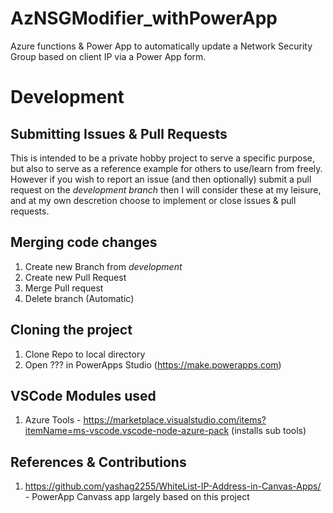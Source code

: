 # AzNSGModifier_withPowerApp
Azure functions &amp; Power App to automatically update a Network Security Group based on client IP via a Power App form.

# Development

## Submitting Issues & Pull Requests
This is intended to be a private hobby project to serve a specific purpose, but also to serve as a reference example for others to use/learn from freely.  However if you wish to report an issue (and then optionally) submit a pull request on the *development branch* then I will consider these at my leisure, and at my own descretion choose to implement or close issues & pull requests.

## Merging code changes
1. Create new Branch from *development*
1. Create new Pull Request
1. Merge Pull request
1. Delete branch (Automatic)

## Cloning the project
1. Clone Repo to local directory
1. Open ??? in PowerApps Studio (https://make.powerapps.com)

## VSCode Modules used
1. Azure Tools - https://marketplace.visualstudio.com/items?itemName=ms-vscode.vscode-node-azure-pack (installs sub tools)

## References & Contributions
1. https://github.com/yashag2255/WhiteList-IP-Address-in-Canvas-Apps/ - PowerApp Canvass app largely based on this project
